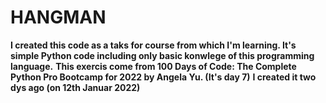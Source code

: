 # HANGMAN
******I created this code as a taks for course from which I'm learning. It's simple Python code including only basic konwlege of this programming language.******
******This exercis come from 100 Days of Code: The Complete Python Pro Bootcamp for 2022 by  Angela Yu. (It's day 7)******
******I created it two dys ago (on 12th Januar 2022)******
